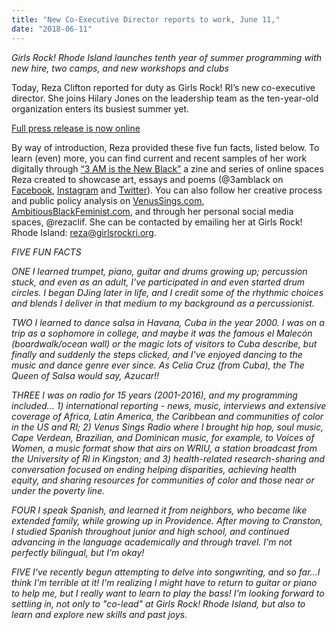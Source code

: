 ```yaml
---
title: "New Co-Executive Director reports to work, June 11,"
date: "2018-06-11"
---
```


_Girls Rock! Rhode Island launches tenth year of summer programming with new hire, two camps, and new workshops and clubs_

Today, Reza Clifton reported for duty as Girls Rock! RI’s new co-executive director. She joins Hilary Jones on the leadership team as the ten-year-old organization enters its busiest summer yet.

[Full press release is now online](http://girlsrockri.org/nonprofit-launches-summer-with-new-hire-two-camps-and-preview-of-ten-year-anniversary/)

By way of introduction, Reza provided these five fun facts, listed below. To learn (even) more, you can find current and recent samples of her work digitally through [“3 AM is the New Black”](https://www.flipsnack.com/rezaclif/3-am-is-the-new-black-issue-1.html) a zine and series of online spaces Reza created to showcase art, essays and poems (@3amblack on [Facebook,](https://www.facebook.com/3amblack) [Instagram](https://www.instagram.com/3amblack/) and [Twitter](https://twitter.com/3amblack)). You can also follow her creative process and public policy analysis on [VenusSings.com](http://venussings.com/), [AmbitiousBlackFeminist.com](http://ambitiousblackfeminist.tumblr.com/), and through her personal social media spaces, @rezaclif. She can be contacted by emailing her at Girls Rock! Rhode Island: [reza@girlsrockri.org](mailto:reza@girlsrockri.org).

_FIVE FUN FACTS_

_ONE_ _I learned trumpet, piano, guitar and drums growing up; percussion stuck, and even as an adult, I've participated in and even started drum circles. I began DJing later in life, and I credit some of the rhythmic choices and blends I deliver in that medium to my background as a percussionist._

_TWO_ _I learned to dance salsa in Havana, Cuba in the year 2000. I was on a trip as a sophomore in college, and maybe it was the famous el Malecón (boardwalk/ocean wall) or the magic lots of visitors to Cuba describe, but finally and suddenly the steps clicked, and I've enjoyed dancing to the music and dance genre ever since. As Celia Cruz (from Cuba), the The Queen of Salsa would say, Azucar!!_

_THREE_ _I was on radio for 15 years (2001-2016), and my programming included... 1) international reporting - news, music, interviews and extensive coverage of Africa, Latin America, the Caribbean and communities of color in the US and RI;_ _2) Venus Sings Radio where I brought hip hop, soul music, Cape Verdean, Brazilian, and Dominican music, for example, to Voices of Women, a music format show that airs on WRIU, a station broadcast from the University of RI in Kingston; and_ _3) health-related research-sharing and conversation focused on ending helping disparities, achieving health equity, and sharing resources for communities of color and those near or under the poverty line._

_FOUR_ _I speak Spanish, and learned it from neighbors, who became like extended family, while growing up in Providence. After moving to Cranston, I studied Spanish throughout junior and high school, and continued advancing in the language academically and through travel. I'm not perfectly bilingual, but I'm okay!_

_FIVE_ _I've recently begun attempting to delve into songwriting, and so far...I think I'm terrible at it! I'm realizing I might have to return to guitar or piano to help me, but I really want to learn to play the bass! I'm looking forward to settling in, not only to "co-lead" at Girls Rock! Rhode Island, but also to learn and explore new skills and past joys._
